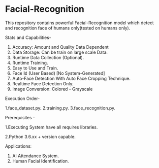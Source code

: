 # Facial-Recognition
This repository contains powerful Facial-Recognition model which detect and recognition face of humans only(tested on humans only).

Stats and Capabilities- 
1. Accuracy: Amount and Quality Data Dependent
2. Data Storage: Can be train on large scale Data.
3. Runtime Data Collection (Optional).
4. Runtime Training.
5. Easy to Use and Train.
6. Face Id (User Based) [No System-Generated]
7. Auto-Face Detection With Auto Face Cropping Technique.
8. Realtime Face Detection Only.
9. Image Conversion: Colored - Grayscale

Execution Order-

1.face_dataset.py.
2.training.py.
3.face_recognition.py.

Prerequisites -

1.Executing System have all requires libraries.

2.Python 3.6.xx + version capable.
 
 
Applications:
1. AI Attendance System. 
2. Human Facial Identification.  


